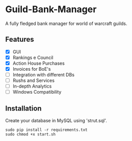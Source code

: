 # Guild-Bank-Manager
A fully fledged bank manager for world of warcraft guilds.

## Features
- [x] GUI
- [x] Rankings e Council
- [x] Action House Purchases
- [x] Invoices for BoE's
- [ ] Integration with different DBs
- [ ] Rushs and Services
- [ ] In-depth Analytics
- [ ] Windows Compatibility

## Installation
Create your database in MySQL using 'strut.sql'.
```
sudo pip install -r requirements.txt
sudo chmod +x start.sh
```
